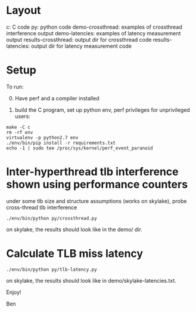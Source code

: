 Layout
======

c: C code
py: python code
demo-crossthread: examples of crossthread interference output
demo-latencies: examples of latency measurement output
results-crossthread: output dir for crossthread code
results-latencies: output dir for latency measurement code

Setup
=====

To run:

0. Have perf and a compiler installed

1. build the C program, set up python env, perf privileges for unprivileged users:

```console
make -C c
rm -rf env
virtualenv -p python2.7 env
./env/bin/pip install -r requirements.txt
echo -1 | sudo tee /proc/sys/kernel/perf_event_paranoid
```

Inter-hyperthread tlb interference shown using performance counters
===================================================================

under some tlb size and structure assumptions (works on skylake), probe
cross-thread tlb interference

```console
./env/bin/python py/crossthread.py
```

on skylake, the results should look like in the demo/ dir.

Calculate TLB miss latency
=============================

```console
./env/bin/python py/tlb-latency.py
```

on skylake, the results should look like in demo/skylake-latencies.txt.

Enjoy!

Ben


